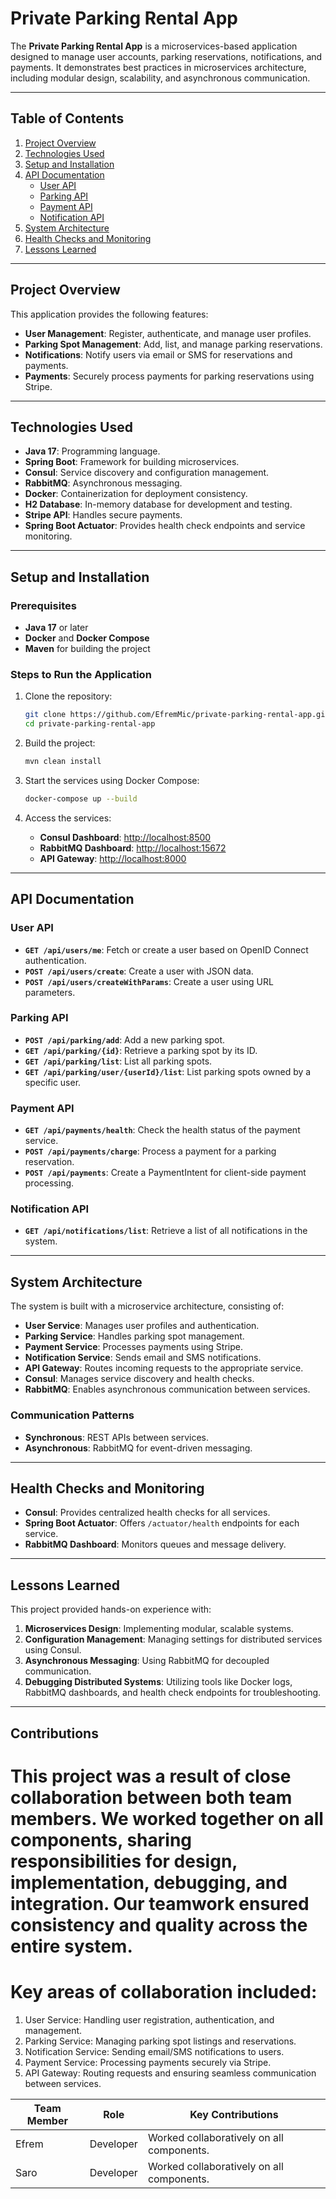 
# Private Parking Rental App

The **Private Parking Rental App** is a microservices-based application designed to manage user accounts, parking reservations, notifications, and payments. It demonstrates best practices in microservices architecture, including modular design, scalability, and asynchronous communication.

---

## **Table of Contents**
1. [Project Overview](#project-overview)
2. [Technologies Used](#technologies-used)
3. [Setup and Installation](#setup-and-installation)
4. [API Documentation](#api-documentation)
    - [User API](#user-api)
    - [Parking API](#parking-api)
    - [Payment API](#payment-api)
    - [Notification API](#notification-api)
5. [System Architecture](#system-architecture)
6. [Health Checks and Monitoring](#health-checks-and-monitoring)
7. [Lessons Learned](#lessons-learned)

---

## **Project Overview**

This application provides the following features:
- **User Management**: Register, authenticate, and manage user profiles.
- **Parking Spot Management**: Add, list, and manage parking reservations.
- **Notifications**: Notify users via email or SMS for reservations and payments.
- **Payments**: Securely process payments for parking reservations using Stripe.

---

## **Technologies Used**

- **Java 17**: Programming language.
- **Spring Boot**: Framework for building microservices.
- **Consul**: Service discovery and configuration management.
- **RabbitMQ**: Asynchronous messaging.
- **Docker**: Containerization for deployment consistency.
- **H2 Database**: In-memory database for development and testing.
- **Stripe API**: Handles secure payments.
- **Spring Boot Actuator**: Provides health check endpoints and service monitoring.

---

## **Setup and Installation**

### Prerequisites
- **Java 17** or later
- **Docker** and **Docker Compose**
- **Maven** for building the project

### Steps to Run the Application
1. Clone the repository:
   ```bash
   git clone https://github.com/EfremMic/private-parking-rental-app.git
   cd private-parking-rental-app
   ```

2. Build the project:
   ```bash
   mvn clean install
   ```

3. Start the services using Docker Compose:
   ```bash
   docker-compose up --build
   ```

4. Access the services:
    - **Consul Dashboard**: [http://localhost:8500](http://localhost:8500)
    - **RabbitMQ Dashboard**: [http://localhost:15672](http://localhost:15672)
    - **API Gateway**: [http://localhost:8000](http://localhost:8000)

---

## **API Documentation**

### **User API**
- **`GET /api/users/me`**: Fetch or create a user based on OpenID Connect authentication.
- **`POST /api/users/create`**: Create a user with JSON data.
- **`POST /api/users/createWithParams`**: Create a user using URL parameters.

### **Parking API**
- **`POST /api/parking/add`**: Add a new parking spot.
- **`GET /api/parking/{id}`**: Retrieve a parking spot by its ID.
- **`GET /api/parking/list`**: List all parking spots.
- **`GET /api/parking/user/{userId}/list`**: List parking spots owned by a specific user.

### **Payment API**
- **`GET /api/payments/health`**: Check the health status of the payment service.
- **`POST /api/payments/charge`**: Process a payment for a parking reservation.
- **`POST /api/payments`**: Create a PaymentIntent for client-side payment processing.

### **Notification API**
- **`GET /api/notifications/list`**: Retrieve a list of all notifications in the system.

---

## **System Architecture**

The system is built with a microservice architecture, consisting of:
- **User Service**: Manages user profiles and authentication.
- **Parking Service**: Handles parking spot management.
- **Payment Service**: Processes payments using Stripe.
- **Notification Service**: Sends email and SMS notifications.
- **API Gateway**: Routes incoming requests to the appropriate service.
- **Consul**: Manages service discovery and health checks.
- **RabbitMQ**: Enables asynchronous communication between services.

### **Communication Patterns**
- **Synchronous**: REST APIs between services.
- **Asynchronous**: RabbitMQ for event-driven messaging.

---

## **Health Checks and Monitoring**

- **Consul**: Provides centralized health checks for all services.
- **Spring Boot Actuator**: Offers `/actuator/health` endpoints for each service.
- **RabbitMQ Dashboard**: Monitors queues and message delivery.

---

## **Lessons Learned**

This project provided hands-on experience with:
1. **Microservices Design**: Implementing modular, scalable systems.
2. **Configuration Management**: Managing settings for distributed services using Consul.
3. **Asynchronous Messaging**: Using RabbitMQ for decoupled communication.
4. **Debugging Distributed Systems**: Utilizing tools like Docker logs, RabbitMQ dashboards, and health check endpoints for troubleshooting.

---

## **Contributions**
# This project was a result of close collaboration between both team members. We worked together on all components, sharing responsibilities for design, implementation, debugging, and integration. Our teamwork ensured consistency and quality across the entire system.

# Key areas of collaboration included:

1. User Service: Handling user registration, authentication, and management.
2. Parking Service: Managing parking spot listings and reservations.
3. Notification Service: Sending email/SMS notifications to users.
4. Payment Service: Processing payments securely via Stripe.
5. API Gateway: Routing requests and ensuring seamless communication between services.

| Team Member     | Role                     | Key Contributions |
|-----------------|--------------------------|--|
| Efrem           | Developer                | Worked collaboratively on all components. |
| Saro            | Developer                | Worked collaboratively on all components. |


